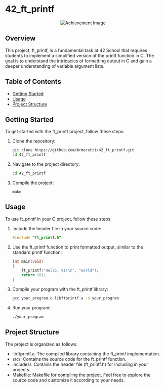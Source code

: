 # 42_ft_printf
<p align="center">
  <img src="https://game.42sp.org.br/static/assets/achievements/ft_printfm.png" alt="Achievement Image"><br>
</p>

## Overview

This project, ft_printf, is a fundamental task at 42 School that requires students to implement a simplified version of the printf function in C. The goal is to understand the intricacies of formatting output in C and gain a deeper understanding of variable argument lists.

## Table of Contents

- [Getting Started](#getting-started)
- [Usage](#usage)
- [Project Structure](#project-structure)

## Getting Started

To get started with the ft_printf project, follow these steps:

1. Clone the repository:
   ```bash
   git clone https://github.com/brmoretti/42_ft_printf.git
   cd 42_ft_printf
   ```
2. Navigate to the project directory:
    ```bash
    cd 42_ft_printf
    ```
3. Compile the project:
    ```
    make
    ```

## Usage

To use ft_printf in your C project, follow these steps:

1. Include the header file in your source code:
   ```c
   #include "ft_printf.h"
   ```
2. Use the ft_printf function to print formatted output, similar to the standard printf function:
   ```c
   int main(void)
   {
       ft_printf("Hello, %s!\n", "world");
       return (0);
   }
   ```
3. Compile your program with the ft_printf library:
   ```bash
   gcc your_program.c libftprintf.a -o your_program
   ```
4. Run your program:
   ```bash
   ./your_program
   ```

## Project Structure

The project is organized as follows:

- libftprintf.a: The compiled library containing the ft_printf implementation.
- src/: Contains the source code for the ft_printf function.
- includes/: Contains the header file (ft_printf.h) for including in your projects.
- Makefile: Makefile for compiling the project.
Feel free to explore the source code and customize it according to your needs.
